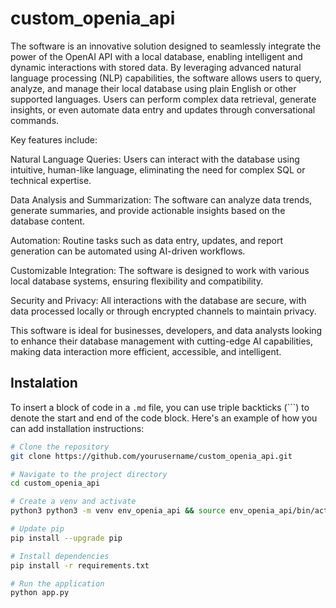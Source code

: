 # custom_openia_api
The software is an innovative solution designed to seamlessly integrate the power of the OpenAI API with a local database, enabling intelligent and dynamic interactions with stored data. By leveraging advanced natural language processing (NLP) capabilities, the software allows users to query, analyze, and manage their local database using plain English or other supported languages. Users can perform complex data retrieval, generate insights, or even automate data entry and updates through conversational commands.

Key features include:

Natural Language Queries: Users can interact with the database using intuitive, human-like language, eliminating the need for complex SQL or technical expertise.

Data Analysis and Summarization: The software can analyze data trends, generate summaries, and provide actionable insights based on the database content.

Automation: Routine tasks such as data entry, updates, and report generation can be automated using AI-driven workflows.

Customizable Integration: The software is designed to work with various local database systems, ensuring flexibility and compatibility.

Security and Privacy: All interactions with the database are secure, with data processed locally or through encrypted channels to maintain privacy.

This software is ideal for businesses, developers, and data analysts looking to enhance their database management with cutting-edge AI capabilities, making data interaction more efficient, accessible, and intelligent.

## Instalation

To insert a block of code in a `.md` file, you can use triple backticks (```) to denote the start and end of the code block. Here's an example of how you can add installation instructions:

```bash
# Clone the repository
git clone https://github.com/yourusername/custom_openia_api.git

# Navigate to the project directory
cd custom_openia_api

# Create a venv and activate
python3 python3 -m venv env_openia_api && source env_openia_api/bin/activate

# Update pip
pip install --upgrade pip

# Install dependencies
pip install -r requirements.txt

# Run the application
python app.py
```